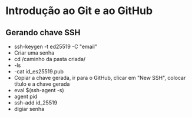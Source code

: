# Introdução ao Git e ao GitHub

## Gerando chave SSH

- ssh-keygen -t ed25519 -C "email"
- Criar uma senha
- cd /caminho da pasta criada/
- -ls
- -cat id_es25519.pub
- Copiar a chave gerada, ir para o GitHub, clicar em "New SSH", colocar título e a chave gerada
- eval $(ssh-agent -s)
- agent pid
- ssh-add id_25519
- digiar senha
